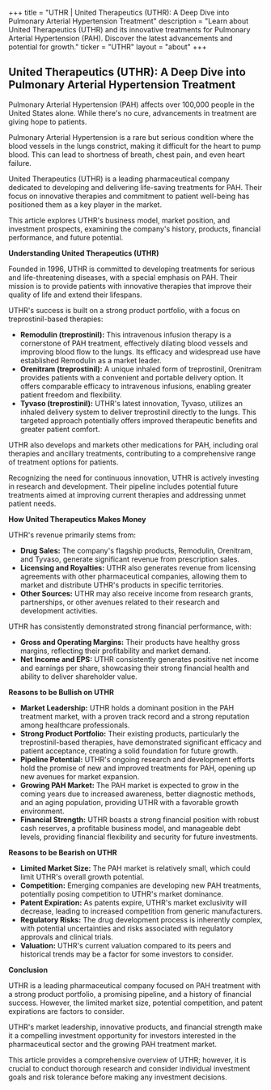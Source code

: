 +++
title = "UTHR |  United Therapeutics (UTHR): A Deep Dive into Pulmonary Arterial Hypertension Treatment"
description = "Learn about United Therapeutics (UTHR) and its innovative treatments for Pulmonary Arterial Hypertension (PAH). Discover the latest advancements and potential for growth."
ticker = "UTHR"
layout = "about"
+++

        


## United Therapeutics (UTHR): A Deep Dive into Pulmonary Arterial Hypertension Treatment

Pulmonary Arterial Hypertension (PAH) affects over 100,000 people in the United States alone. While there's no cure, advancements in treatment are giving hope to patients. 

Pulmonary Arterial Hypertension is a rare but serious condition where the blood vessels in the lungs constrict, making it difficult for the heart to pump blood. This can lead to shortness of breath, chest pain, and even heart failure. 

United Therapeutics (UTHR) is a leading pharmaceutical company dedicated to developing and delivering life-saving treatments for PAH. Their focus on innovative therapies and commitment to patient well-being has positioned them as a key player in the market. 

This article explores UTHR's business model, market position, and investment prospects, examining the company's history, products, financial performance, and future potential. 

**Understanding United Therapeutics (UTHR)**

Founded in 1996, UTHR is committed to developing treatments for serious and life-threatening diseases, with a special emphasis on PAH. Their mission is to provide patients with innovative therapies that improve their quality of life and extend their lifespans.

UTHR's success is built on a strong product portfolio, with a focus on treprostinil-based therapies: 

* **Remodulin (treprostinil):** This intravenous infusion therapy is a cornerstone of PAH treatment, effectively dilating blood vessels and improving blood flow to the lungs. Its efficacy and widespread use have established Remodulin as a market leader.
* **Orenitram (treprostinil):** A unique inhaled form of treprostinil, Orenitram provides patients with a convenient and portable delivery option. It offers comparable efficacy to intravenous infusions, enabling greater patient freedom and flexibility.
* **Tyvaso (treprostinil):**  UTHR's latest innovation, Tyvaso, utilizes an inhaled delivery system to deliver treprostinil directly to the lungs. This targeted approach potentially offers improved therapeutic benefits and greater patient comfort. 

UTHR also develops and markets other medications for PAH, including oral therapies and ancillary treatments, contributing to a comprehensive range of treatment options for patients.

Recognizing the need for continuous innovation, UTHR is actively investing in research and development. Their pipeline includes potential future treatments aimed at improving current therapies and addressing unmet patient needs.

**How United Therapeutics Makes Money**

UTHR's revenue primarily stems from:

* **Drug Sales:**  The company's flagship products, Remodulin, Orenitram, and Tyvaso, generate significant revenue from prescription sales.
* **Licensing and Royalties:**  UTHR also generates revenue from licensing agreements with other pharmaceutical companies, allowing them to market and distribute UTHR's products in specific territories.
* **Other Sources:**  UTHR may also receive income from research grants, partnerships, or other avenues related to their research and development activities. 

UTHR has consistently demonstrated strong financial performance, with:

* **Gross and Operating Margins:**  Their products have healthy gross margins, reflecting their profitability and market demand.
* **Net Income and EPS:**  UTHR consistently generates positive net income and earnings per share, showcasing their strong financial health and ability to deliver shareholder value.

**Reasons to be Bullish on UTHR**

* **Market Leadership:** UTHR holds a dominant position in the PAH treatment market, with a proven track record and a strong reputation among healthcare professionals.
* **Strong Product Portfolio:**  Their existing products, particularly the treprostinil-based therapies, have demonstrated significant efficacy and patient acceptance, creating a solid foundation for future growth.
* **Pipeline Potential:** UTHR's ongoing research and development efforts hold the promise of new and improved treatments for PAH, opening up new avenues for market expansion. 
* **Growing PAH Market:**  The PAH market is expected to grow in the coming years due to increased awareness, better diagnostic methods, and an aging population, providing UTHR with a favorable growth environment.
* **Financial Strength:** UTHR boasts a strong financial position with robust cash reserves, a profitable business model, and manageable debt levels, providing financial flexibility and security for future investments.

**Reasons to be Bearish on UTHR**

* **Limited Market Size:**  The PAH market is relatively small, which could limit UTHR's overall growth potential.
* **Competition:**  Emerging companies are developing new PAH treatments, potentially posing competition to UTHR's market dominance.
* **Patent Expiration:**  As patents expire, UTHR's market exclusivity will decrease, leading to increased competition from generic manufacturers.
* **Regulatory Risks:**  The drug development process is inherently complex, with potential uncertainties and risks associated with regulatory approvals and clinical trials.
* **Valuation:**  UTHR's current valuation compared to its peers and historical trends may be a factor for some investors to consider.

**Conclusion**

UTHR is a leading pharmaceutical company focused on PAH treatment with a strong product portfolio, a promising pipeline, and a history of financial success. However, the limited market size, potential competition, and patent expirations are factors to consider. 

UTHR's market leadership, innovative products, and financial strength make it a compelling investment opportunity for investors interested in the pharmaceutical sector and the growing PAH treatment market.

This article provides a comprehensive overview of UTHR; however, it is crucial to conduct thorough research and consider individual investment goals and risk tolerance before making any investment decisions. 

        